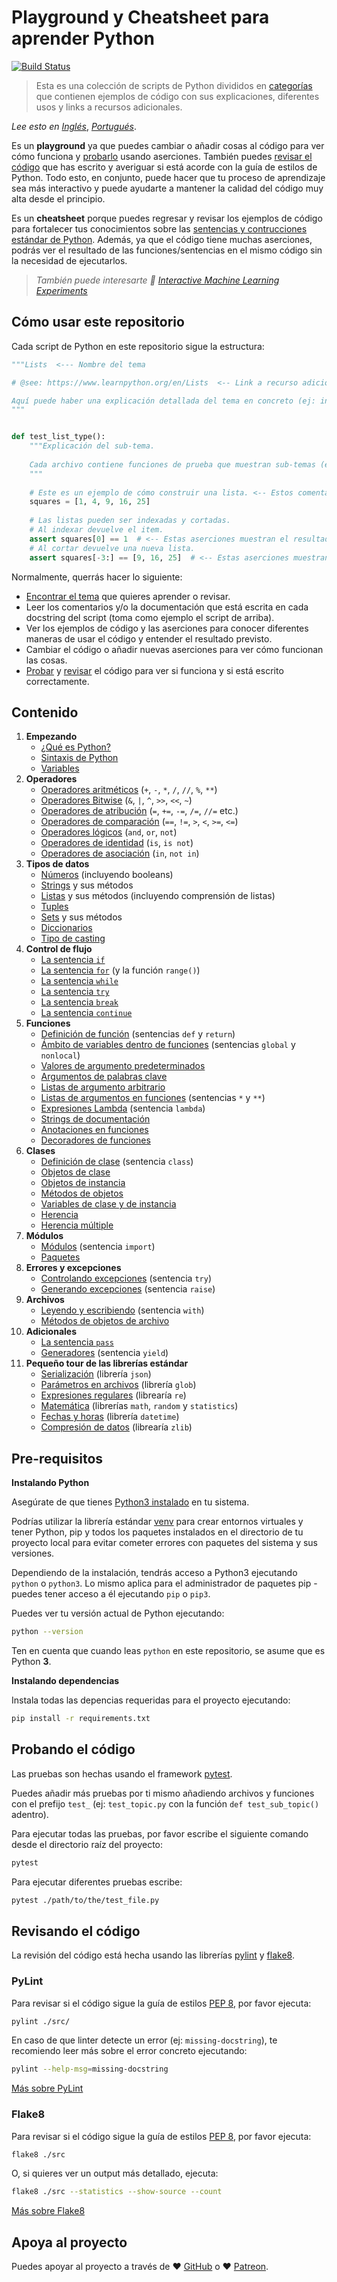 # Playground y Cheatsheet para aprender Python

[![Build Status](https://travis-ci.org/trekhleb/learn-python.svg?branch=master)](https://travis-ci.org/trekhleb/learn-python)

> Esta es una colección de scripts de Python divididos en [categorías](#contenido) que contienen
ejemplos de código con sus explicaciones, diferentes usos y links a recursos adicionales.

_Lee esto en_ [_Inglés_](README.md), [_Portugués_](README.pt-BR.md).

Es un **playground** ya que puedes cambiar o añadir cosas al código para ver
cómo funciona y [probarlo](#probando-el-codigo) usando aserciones. También puedes
[revisar el código](#revisando-el-codigo) que has escrito y averiguar si está acorde con
la guía de estilos de Python. Todo esto, en conjunto, puede hacer que tu proceso de aprendizaje
sea más interactivo y puede ayudarte a mantener la calidad del código muy alta desde el principio.

Es un **cheatsheet** porque puedes regresar y revisar los ejemplos de código para
fortalecer tus conocimientos sobre las [sentencias y contrucciones estándar de Python](#contenido).
Además, ya que el código tiene muchas aserciones, podrás ver el resultado de las funciones/sentencias en el mismo
código sin la necesidad de ejecutarlos.

> _También puede interesarte 🤖 [Interactive Machine Learning Experiments](https://github.com/trekhleb/machine-learning-experiments)_

## Cómo usar este repositorio

Cada script de Python en este repositorio sigue la estructura:

```python
"""Lists  <--- Nombre del tema

# @see: https://www.learnpython.org/en/Lists  <-- Link a recurso adicional

Aquí puede haber una explicación detallada del tema en concreto (ej: información general sobre listas).
"""


def test_list_type():
    """Explicación del sub-tema.
    
    Cada archivo contiene funciones de prueba que muestran sub-temas (ej: tipos de listas, métodos en listas).
    """
    
    # Este es un ejemplo de cómo construir una lista. <-- Estos comentarios explican el procedimiento
    squares = [1, 4, 9, 16, 25]
    
    # Las listas pueden ser indexadas y cortadas. 
    # Al indexar devuelve el item.
    assert squares[0] == 1  # <-- Estas aserciones muestran el resultado.
    # Al cortar devuelve una nueva lista.
    assert squares[-3:] == [9, 16, 25]  # <-- Estas aserciones muestran el resultado.
```

Normalmente, querrás hacer lo siguiente:

- [Encontrar el tema](#contenido) que quieres aprender o revisar.
- Leer los comentarios y/o la documentación que está escrita en cada docstring del script (toma como ejemplo el script de arriba).
- Ver los ejemplos de código y las aserciones para conocer diferentes maneras de usar el código y entender el resultado previsto.
- Cambiar el código o añadir nuevas aserciones para ver cómo funcionan las cosas.
- [Probar](#probando-el-codigo) y [revisar](#revisando-el-codigo) el código para ver si funciona y si está escrito
correctamente.

## Contenido

1. **Empezando**
    - [¿Qué es Python?](src/getting_started/what_is_python.md)
    - [Sintaxis de Python](src/getting_started/python_syntax.md)
    - [Variables](src/getting_started/test_variables.py)
2. **Operadores**
    - [Operadores aritméticos](src/operators/test_arithmetic.py) (`+`, `-`, `*`, `/`, `//`, `%`, `**`)
    - [Operadores Bitwise](src/operators/test_bitwise.py) (`&`, `|`, `^`, `>>`, `<<`, `~`)
    - [Operadores de atribución](src/operators/test_assigment.py) (`=`, `+=`, `-=`, `/=`, `//=` etc.)
    - [Operadores de comparación](src/operators/test_comparison.py) (`==`, `!=`, `>`, `<`, `>=`, `<=`)
    - [Operadores lógicos](src/operators/test_logical.py) (`and`, `or`, `not`)
    - [Operadores de identidad](src/operators/test_identity.py) (`is`, `is not`)
    - [Operadores de asociación](src/operators/test_membership.py) (`in`, `not in`)
3. **Tipos de datos**
    - [Números](src/data_types/test_numbers.py) (incluyendo booleans)
    - [Strings](src/data_types/test_strings.py) y sus métodos
    - [Listas](src/data_types/test_lists.py) y sus métodos (incluyendo comprensión de listas)
    - [Tuples](src/data_types/test_tuples.py)
    - [Sets](src/data_types/test_sets.py) y sus métodos
    - [Diccionarios](src/data_types/test_dictionaries.py)
    - [Tipo de casting](src/data_types/test_type_casting.py)
4. **Control de flujo**
    - [La sentencia `if`](src/control_flow/test_if.py)
    - [La sentencia `for`](src/control_flow/test_for.py) (y la función `range()`)
    - [La sentencia `while`](src/control_flow/test_while.py)
    - [La sentencia `try`](src/control_flow/test_try.py)
    - [La sentencia `break`](src/control_flow/test_break.py)
    - [La sentencia `continue`](src/control_flow/test_continue.py)
5. **Funciones**
    - [Definición de función](src/functions/test_function_definition.py) (sentencias `def` y `return`)
    - [Ámbito de variables dentro de funciones](src/functions/test_function_scopes.py) (sentencias `global` y `nonlocal`)
    - [Valores de argumento predeterminados](src/functions/test_function_default_arguments.py)
    - [Argumentos de palabras clave](src/functions/test_function_keyword_arguments.py)
    - [Listas de argumento arbitrario](src/functions/test_function_arbitrary_arguments.py)
    - [Listas de argumentos en funciones](src/functions/test_function_unpacking_arguments.py) (sentencias `*` y `**`)
    - [Expresiones Lambda](src/functions/test_lambda_expressions.py) (sentencia `lambda`)
    - [Strings de documentación](src/functions/test_function_documentation_string.py)
    - [Anotaciones en funciones](src/functions/test_function_annotations.py)
    - [Decoradores de funciones](src/functions/test_function_decorators.py)
6. **Clases**
    - [Definición de clase](src/classes/test_class_definition.py) (sentencia `class`)
    - [Objetos de clase](src/classes/test_class_objects.py)
    - [Objetos de instancia](src/classes/test_instance_objects.py)
    - [Métodos de objetos](src/classes/test_method_objects.py)
    - [Variables de clase y de instancia](src/classes/test_class_and_instance_variables.py)
    - [Herencia](src/classes/test_inheritance.py)
    - [Herencia múltiple](src/classes/test_multiple_inheritance.py)
7. **Módulos**
    - [Módulos](src/modules/test_modules.py) (sentencia `import`)
    - [Paquetes](src/modules/test_packages.py)
8. **Errores y excepciones**
    - [Controlando excepciones](src/exceptions/test_handle_exceptions.py) (sentencia `try`)
    - [Generando excepciones](src/exceptions/test_raise_exceptions.py) (sentencia `raise`) 
9. **Archivos**
    - [Leyendo y escribiendo](src/files/test_file_reading.py) (sentencia `with`)
    - [Métodos de objetos de archivo](src/files/test_file_methods.py)
10. **Adicionales**
    - [La sentencia `pass`](src/additions/test_pass.py)
    - [Generadores](src/additions/test_generators.py) (sentencia `yield`)
11. **Pequeño tour de las librerías estándar**
    - [Serialización](src/standard_libraries/test_json.py) (librería `json`)
    - [Parámetros en archivos](src/standard_libraries/test_glob.py) (librería `glob`)
    - [Expresiones regulares](src/standard_libraries/test_re.py) (librearía `re`)
    - [Matemática](src/standard_libraries/test_math.py) (librerías `math`, `random` y `statistics`)
    - [Fechas y horas](src/standard_libraries/test_datetime.py) (librería `datetime`)
    - [Compresión de datos](src/standard_libraries/test_zlib.py) (librearía `zlib`)

## Pre-requisitos

**Instalando Python**

Asegúrate de que tienes [Python3 instalado](https://realpython.com/installing-python/) en tu sistema.

Podrías utilizar la librería estándar [venv](https://docs.python.org/es/3/library/venv.html) para crear
entornos virtuales y tener Python, pip y todos los paquetes instalados en el directorio de tu
proyecto local para evitar cometer errores con paquetes del sistema y sus versiones.

Dependiendo de la instalación, tendrás acceso a Python3 ejecutando `python` o `python3`. Lo mismo
aplica para el administrador de paquetes pip - puedes tener acceso a él ejecutando `pip` o `pip3`.

Puedes ver tu versión actual de Python ejecutando:

```bash
python --version
```

Ten en cuenta que cuando leas `python` en este repositorio, se asume que es Python **3**.

**Instalando dependencias**

Instala todas las depencias requeridas para el proyecto ejecutando:

```bash
pip install -r requirements.txt
```

## Probando el código

Las pruebas son hechas usando el framework [pytest](https://docs.pytest.org/en/latest/).

Puedes añadir más pruebas por ti mismo añadiendo archivos y funciones con el prefijo `test_`
(ej: `test_topic.py` con la función `def test_sub_topic()` adentro).

Para ejecutar todas las pruebas, por favor escribe el siguiente comando desde el directorio
raíz del proyecto:

```bash
pytest
```

Para ejecutar diferentes pruebas escribe:

```bash
pytest ./path/to/the/test_file.py
```

## Revisando el código

La revisión del código está hecha usando las librerías [pylint](http://pylint.pycqa.org/) y [flake8](http://flake8.pycqa.org/en/latest/).

### PyLint

Para revisar si el código sigue la guía de estilos
[PEP 8](https://www.python.org/dev/peps/pep-0008/), por favor ejecuta:

```bash
pylint ./src/
```

En caso de que linter detecte un error (ej: `missing-docstring`), te recomiendo leer más sobre
el error concreto ejecutando:

```bash
pylint --help-msg=missing-docstring
```

[Más sobre PyLint](http://pylint.pycqa.org/)

### Flake8

Para revisar si el código sigue la guía de estilos
[PEP 8](https://www.python.org/dev/peps/pep-0008/), por favor ejecuta:

```bash
flake8 ./src
```

O, si quieres ver un output más detallado, ejecuta:

```bash
flake8 ./src --statistics --show-source --count
```

[Más sobre Flake8](http://flake8.pycqa.org/en/latest/)

## Apoya al proyecto

Puedes apoyar al proyecto a través de ❤️️ [GitHub](https://github.com/sponsors/trekhleb) o ❤️️ [Patreon](https://www.patreon.com/trekhleb).
